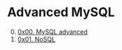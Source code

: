 # Advanced MySQL

00. [0x00. MySQL advanced](./0x00-MySQL_Advanced 'MySQL Advanced')
01. [0x01. NoSQL](./0x01-NoSQL 'NoSQL')
